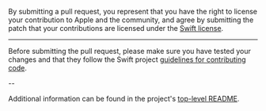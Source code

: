 By submitting a pull request, you represent that you have the right to license
your contribution to Apple and the community, and agree by submitting the patch
that your contributions are licensed under the [Swift
license](https://swift.org/LICENSE.txt).

---

Before submitting the pull request, please make sure you have tested your
changes and that they follow the Swift project [guidelines for contributing
code](https://swift.org/contributing/#contributing-code).

-- 

Additional information can be found in the project's [top-level README][README].

[README]: https://github.com/apple/swift-collections-benchmark#contributing-to-swift-collections-benchmark
